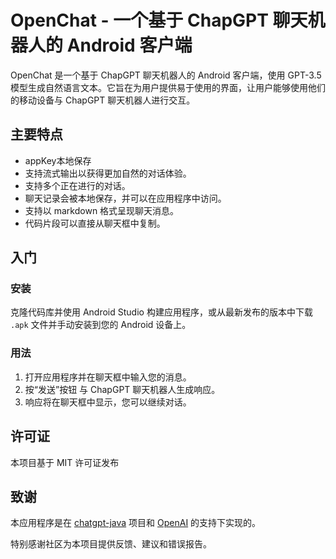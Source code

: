 # OpenChat - 一个基于 ChapGPT 聊天机器人的 Android 客户端

OpenChat 是一个基于 ChapGPT 聊天机器人的 Android 客户端，使用 GPT-3.5 模型生成自然语言文本。它旨在为用户提供易于使用的界面，让用户能够使用他们的移动设备与 ChapGPT 聊天机器人进行交互。

## 主要特点

- appKey本地保存
- 支持流式输出以获得更加自然的对话体验。
- 支持多个正在进行的对话。
- 聊天记录会被本地保存，并可以在应用程序中访问。
- 支持以 markdown 格式呈现聊天消息。
- 代码片段可以直接从聊天框中复制。

## 入门

### 安装

克隆代码库并使用 Android Studio 构建应用程序，或从最新发布的版本中下载 `.apk` 文件并手动安装到您的 Android 设备上。

### 用法

1. 打开应用程序并在聊天框中输入您的消息。
2. 按“发送”按钮 与 ChapGPT 聊天机器人生成响应。
3. 响应将在聊天框中显示，您可以继续对话。

## 许可证

本项目基于 MIT 许可证发布 

## 致谢

本应用程序是在  [chatgpt-java](https://github.com/Grt1228/chatgpt-java) 项目和 [OpenAI](https://platform.openai.com/docs/api-reference) 的支持下实现的。

特别感谢社区为本项目提供反馈、建议和错误报告。